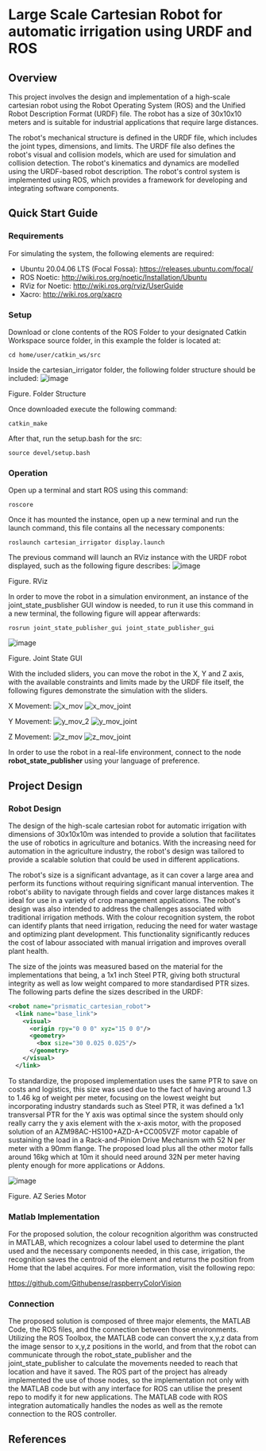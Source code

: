 # Large Scale Cartesian Robot for automatic irrigation using URDF and ROS

## Overview
This project involves the design and implementation of a high-scale cartesian robot using the Robot Operating System (ROS) and the Unified Robot Description Format (URDF) file. The robot has a size of 30x10x10 meters and is suitable for industrial applications that require large distances.

The robot's mechanical structure is defined in the URDF file, which includes the joint types, dimensions, and limits. The URDF file also defines the robot's visual and collision models, which are used for simulation and collision detection. The robot's kinematics and dynamics are modelled using the URDF-based robot description. The robot's control system is implemented using ROS, which provides a framework for developing and integrating software components.


## Quick Start Guide

### Requirements
For simulating the system, the following elements are required:
* Ubuntu 20.04.06 LTS (Focal Fossa): https://releases.ubuntu.com/focal/
* ROS Noetic: http://wiki.ros.org/noetic/Installation/Ubuntu
* RViz for Noetic: http://wiki.ros.org/rviz/UserGuide
* Xacro: http://wiki.ros.org/xacro

### Setup
Download or clone contents of the ROS Folder to your designated Catkin Workspace source folder, in this example the folder is located at:

	cd home/user/catkin_ws/src

Inside the cartesian_irrigator folder, the following folder structure should be included:
![image](https://github.com/Githubense/cartesian_irrigator/assets/77215295/2307b8d7-9fe0-49d6-9e1d-e1f993eb2dbd)

Figure. Folder Structure

Once downloaded execute the following command:
	
	catkin_make
	
After that, run the setup.bash for the src:

	source devel/setup.bash

### Operation

Open up a terminal and start ROS using this command:

	roscore
	
Once it has mounted the instance, open up a new terminal and run the launch command, this file contains all the necessary components:

	roslaunch cartesian_irrigator display.launch
	
The previous command will launch an RViz instance with the URDF robot displayed, such as the following figure describes:
![image](https://github.com/Githubense/cartesian_irrigator/assets/77215295/09ac6b54-975a-42be-9a42-fef443cde7d1)

Figure. RViz

In order to move the robot in a simulation environment, an instance of the joint_state_pusblisher GUI window is needed, to run it use this command in a new terminal, the following figure will appear afterwards:

	rosrun joint_state_publisher_gui joint_state_publisher_gui
	
![image](https://github.com/Githubense/cartesian_irrigator/assets/77215295/a2f8159f-fb90-464d-8731-8bbaf84d8c4b)

Figure. Joint State GUI

With the included sliders, you can move the robot in the X, Y and Z axis, with the available constraints and limits made by the URDF file itself, the following figures demonstrate the simulation with the sliders.

X Movement:
![x_mov](https://github.com/Githubense/cartesian_irrigator/assets/77215295/ab4968ab-da7f-49e6-9cc0-71caccd33df1)
![x_mov_joint](https://github.com/Githubense/cartesian_irrigator/assets/77215295/8f0e9893-0084-48aa-bb84-5bd70d5f238f)

Y Movement:
![y_mov_2](https://github.com/Githubense/cartesian_irrigator/assets/77215295/31dd98c6-042e-403b-af6f-4d5b5e934b9c)
![y_mov_joint](https://github.com/Githubense/cartesian_irrigator/assets/77215295/1ceec3da-cfb8-4f1f-924c-dd835f2fcbd0)

Z Movement:
![z_mov](https://github.com/Githubense/cartesian_irrigator/assets/77215295/40dad505-3411-4594-a543-462f0089efb4)
![z_mov_joint](https://github.com/Githubense/cartesian_irrigator/assets/77215295/9199010d-630d-492d-8006-8023c0ead137)

In order to use the robot in a real-life environment, connect to the node **robot_state_publisher** using your language of preference.

## Project Design

### Robot Design
The design of the high-scale cartesian robot for automatic irrigation with dimensions of 30x10x10m was intended to provide a solution that facilitates the use of robotics in agriculture and botanics. With the increasing need for automation in the agriculture industry, the robot's design was tailored to provide a scalable solution that could be used in different applications.

The robot's size is a significant advantage, as it can cover a large area and perform its functions without requiring significant manual intervention. The robot's ability to navigate through fields and cover large distances makes it ideal for use in a variety of crop management applications. The robot's design was also intended to address the challenges associated with traditional irrigation methods. With the colour recognition system, the robot can identify plants that need irrigation, reducing the need for water wastage and optimizing plant development. This functionality significantly reduces the cost of labour associated with manual irrigation and improves overall plant health.

The size of the joints was measured based on the material for the implementations that being, a 1x1 inch Steel PTR, giving both structural integrity as well as low weight compared to more standardised PTR sizes. The following parts define the sizes described in the URDF:

```xml
<robot name="prismatic_cartesian_robot">
  <link name="base_link">
    <visual>
      <origin rpy="0 0 0" xyz="15 0 0"/>
      <geometry>
        <box size="30 0.025 0.025"/>
      </geometry>
    </visual>
  </link>
```

To standardize, the proposed implementation uses the same PTR to save on costs and logistics, this size was used due to the fact of having around 1.3 to 1.46 kg of weight per meter, focusing on the lowest weight but incorporating industry standards such as Steel PTR, it was defined a 1x1 transversal PTR for the Y axis was optimal since the system should only really carry the y axis element with the x-axis motor, with the proposed solution of an AZM98AC-HS100+AZD-A+CC005VZF motor capable of sustaining the load in a Rack-and-Pinion Drive Mechanism with 52 N per meter with a 90mm flange. The proposed load plus all the other motor falls around 16kg which at 10m it should need around 32N per meter having plenty enough for more applications or Addons.

![image](https://github.com/Githubense/cartesian_irrigator/assets/77215295/4fbc841a-b81d-4a0b-8cdf-89ed92a1e041)

Figure. AZ Series Motor

### Matlab Implementation
For the proposed solution, the colour recognition algorithm was constructed in MATLAB, which recognizes a colour label used to determine the plant used and the necessary components needed, in this case, irrigation, the recognition saves the centroid of the element and returns the position from Home that the label acquires. For more information, visit the following repo:

https://github.com/Githubense/raspberryColorVision

### Connection
The proposed solution is composed of three major elements, the MATLAB Code, the ROS files, and the connection between those environments. Utilizing the ROS Toolbox, the MATLAB code can convert the x,y,z data from the image sensor to x,y,z positions in the world, and from that the robot can communicate through the robot_state_publisher and the joint_state_publisher to calculate the movements needed to reach that location and have it saved. The ROS part of the project has already implemented the use of those nodes, so the implementation not only with the MATLAB code but with any interface for ROS can utilise the present repo to modify it for new applications. The MATLAB code with ROS integration automatically handles the nodes as well as the remote connection to the ROS controller.

## References

